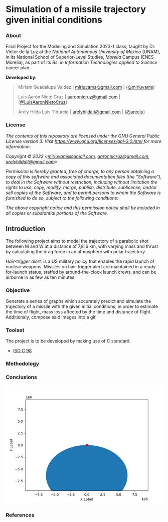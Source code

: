 # Simulation of a missile trajectory given initial conditions
### About
Final Project for the Modeling and Simulation 2023-1 class, taught by Dr. Victor de la Luz at the _National Autonomous University of Mexico_ (UNAM), in its  National School of Superior-Level Studies, _Morelia_ Campus (ENES Morelia), as part of its _Bs. in Information Technologies applied to Science_ career plan.

**Developed by:**
> 
> Miriam Guadalupe Valdez | mirluvams@gmail.com | ([@mirluvams](https://github.com/mirluvams))
> 
> Luis Aarón Nieto Cruz | aaronnicruz@gmail.com | ([@LuisAaronNietoCruz](https://github.com/LuisAaronNietoCruz))
> 
> Arely Hilda Luis Tiburcio  | arelyhildalt@gmail.com | ([@areelu](https://github.com/areelu))


### License

*The contents of this repository are licensed under the GNU General Public License version 3. Visit https://www.gnu.org/licenses/gpl-3.0.html for more information.*

*Copyright © 2022 <mirluvams@gmail.com, aaronnicruz@gmail.com, arelyhildalt@gmail.com>*

*Permission is hereby granted, free of charge, to any person obtaining a copy of this software and associated documentation files (the “Software”), to deal in the Software without restriction, including without limitation the rights to use, copy, modify, merge, publish, distribute, sublicense, and/or sell copies of the Software, and to permit persons to whom the Software is furnished to do so, subject to the following conditions:*

*The above copyright notice and this permission notice shall be included in all copies or substantial portions of the Software.*


## Introduction
The following project aims to model the trajectory of a parabolic shot between M and W at a distance of 7,816 km, with varying mass and thrust by calculating the drag force in an atmosphere with polar trajectory.

_Hair-trigger alert:_ is a US military policy that enables the rapid launch of nuclear weapons. Missiles on hair-trigger alert are maintained in a ready-for-launch status, staffed by around-the-clock launch crews, and can be airborne in as few as ten minutes.

### Objective
Generate a series of graphs which accurately predict and simulate the trajectory of a missile with the given initial conditions, in order to estimate the time of flight, mass loss affected by the time and distance of flight. Additionaly, compose said images into a gif.


### Toolset
The project is to be developed by making use of C standard.
* [ISO C 98](https://www.iso.org/standards.html)

### Methodology

### Conclusions
![](nbody.gif)

### References 
